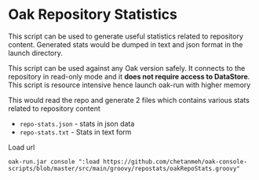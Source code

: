 # Oak Repository Statistics

This script can be used to generate useful statistics related to repository content.
Generated stats would be dumped in text and json format in the launch directory.

This script can be used against any Oak version safely. It connects to the repository in read-only mode and 
it __does not require access to DataStore__. This script is resource intensive hence launch oak-run with higher memory

This would read the repo and generate 2 files which contains various stats related to repository content

* `repo-stats.json` - stats in json data
* `repo-stats.txt` - Stats in text form

Load url

    oak-run.jar console ":load https://github.com/chetanmeh/oak-console-scripts/blob/master/src/main/groovy/repostats/oakRepoStats.groovy"
